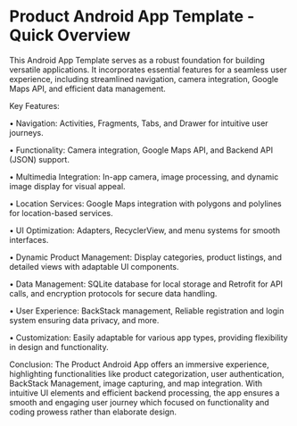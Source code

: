 # Product Android App Template - Quick Overview

This Android App Template serves as a robust foundation for building versatile applications. It incorporates essential features for a seamless user experience, including streamlined navigation, camera integration, Google Maps API, and efficient data management.

Key Features:

•	Navigation: Activities, Fragments, Tabs, and Drawer for intuitive user journeys.

•	Functionality: Camera integration, Google Maps API, and Backend API (JSON) support.
  
  •	Multimedia Integration: In-app camera, image processing, and dynamic image display for visual appeal.
  
  •	Location Services: Google Maps integration with polygons and polylines for location-based services.
  
•	UI Optimization: Adapters, RecyclerView, and menu systems for smooth interfaces.
  
  •	Dynamic Product Management: Display categories, product listings, and detailed views with adaptable UI components.

•	Data Management: SQLite database for local storage and Retrofit for API calls, and encryption protocols for secure data handling.

•	User Experience: BackStack management, Reliable registration and login system ensuring data privacy, and more.

•	Customization: Easily adaptable for various app types, providing flexibility in design and functionality.

Conclusion:
The Product Android App offers an immersive experience, highlighting functionalities like product categorization, user authentication, BackStack Management, image capturing, and map integration. With intuitive UI elements and efficient backend processing, the app ensures a smooth and engaging user journey which focused on functionality and coding prowess rather than elaborate design.
